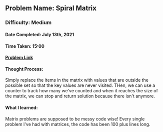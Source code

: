 ## Problem Name: Spiral Matrix
### Difficulty: Medium
#### Date Completed: July 13th, 2021
#### Time Taken: 15:00
#### [Problem Link](https://leetcode.com/problems/spiral-matrix/submissions/)

#### Thought Process:
Simply replace the items in the matrix with values that are outside the possible set so that the key values are never visited. THen, we can use a counter to track how many we've 
counted and when it reaches the size of the matrix, we can stop and return solution because there isn't anymore.

#### What I learned: 
Matrix problems are supposed to be messy code wise! Every single problem I've had with matrices, the code has been 100 plus lines long.

